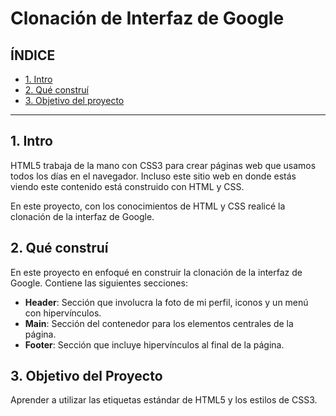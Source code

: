 # Clonación de Interfaz de Google

## ÍNDICE

* [1. Intro](https://github.com/berenicemoralesojeda/InterfazClonDeGoogle/blob/main/README.md#clonación-de-interfaz-de-google)
* [2. Qué construí](*)
* [3. Objetivo del proyecto](*)

****
## 1. Intro
HTML5 trabaja de la mano con CSS3 para crear páginas web que usamos todos los días en el navegador. Incluso este sitio web en donde estás viendo este contenido está construido con HTML y CSS.

En este proyecto, con los conocimientos de HTML y CSS realicé la clonación de la interfaz de Google.

## 2. Qué construí
En este proyecto en enfoqué en construir la clonación de la interfaz de Google. Contiene las siguientes secciones:

* **Header**: Sección que involucra la foto de mi perfil, iconos y un menú con hipervínculos.
* **Main**: Sección del contenedor para los elementos centrales de la página.
* **Footer**: Sección que incluye hipervínculos al final de la página.

## 3. Objetivo del Proyecto

Aprender a utilizar las etiquetas estándar de HTML5 y los estilos de CSS3.
